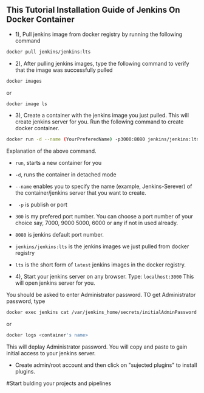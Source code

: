 ## This Tutorial Installation Guide of Jenkins On Docker Container 


- 1), Pull jenkins image from docker registry by running the following command

```bash
docker pull jenkins/jenkins:lts
```

- 2), After pulling jenkins images, type the following command to verify that the image was successfully pulled
```bash
docker images
```
or

```bash
docker image ls
```  


- 3), Create a container with the jenkins image you just pulled. This will create jenkins server for you. Run the following command to create docker container.

```bash
docker run -d --name (YourPreferedName) -p3000:8080 jenkins/jenkins:lts
```
Explanation of the above command.
  - `run`, starts a new container for you
  - `-d`, runs the container in detached mode
  - `--name` enables you to specify the name (example, Jenkins-Serever) of the container/jenkins server that you want to create. 
  - ` -p` is publish or port 
  - `300` is my prefered port number. You can choose a port number of your choice say, 7000, 9000 5000, 6000 or any if not in used already. 
  - `8080` is jenkins default port number. 
  - `jenkins/jenkins:lts` is the jenkins images we just pulled from docker registry
  - `lts` is the short form of `latest` jenkins images in the docker registry.

- 4), Start your jenkins server on any browser. Type:
`localhost:3000` This will open jenkins server for you. 

You should be asked to enter Administrator password. TO get Administrator password, type

```bash
docker exec jenkins cat /var/jenkins_home/secrets/initialAdminPassword
```
or
 
 ```bash
 docker logs <container's name>
 ```
This will deplay Administrator password. You will copy and paste to gain initial access to your jenkins server.

- Create admin/root account and then click on "sujected plugins" to install plugins. 

#Start bulding your projects and pipelines 